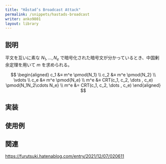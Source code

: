```yaml
---
title: "Håstad’s Broadcast Attack"
permalink: /snippets/hastads-broadcast
writer: anko9801
layout: library
---
```


## 説明

平文を互いに素な $N_1, \ldots, N_e$ で暗号化された暗号文が分かっているとき、中国剰余定理を用いて $m$ を求められる。

$$
\begin{aligned}
c_1 &≡ m^e \pmod{N_1} \\
c_2 &≡ m^e \pmod{N_2} \\
\vdots \\
c_e &≡ m^e \pmod{N_e} \\
m^e &≡ CRT(c_1, c_2, \dots , c_e) \pmod{N_1N_2\cdots N_e} \\
m^e &= CRT(c_1, c_2, \dots , c_e)
\end{aligned}
$$

## 実装


## 使用例

## 関連

https://furutsuki.hatenablog.com/entry/2021/12/07/020611
